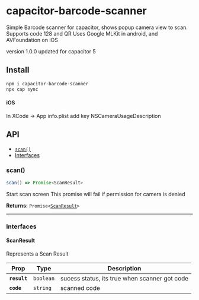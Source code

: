 # capacitor-barcode-scanner

Simple Barcode scanner for capacitor, shows popup camera view to scan.
Supports code 128 and QR
Uses Google MLKit in android, and AVFoundation on iOS

version 1.0.0 updated for capacitor 5
## Install

```bash
npm i capacitor-barcode-scanner
npx cap sync
```
#### iOS
In XCode -> App info.plist add key NSCameraUsageDescription

## API

<docgen-index>

* [`scan()`](#scan)
* [Interfaces](#interfaces)

</docgen-index>

<docgen-api>
<!--Update the source file JSDoc comments and rerun docgen to update the docs below-->

### scan()

```typescript
scan() => Promise<ScanResult>
```

Start scan screen
This promise will fail if permission for camera is denied

**Returns:** <code>Promise&lt;<a href="#scanresult">ScanResult</a>&gt;</code>

--------------------


### Interfaces


#### ScanResult

Represents a Scan Result

| Prop         | Type                 | Description                                   |
| ------------ | -------------------- | --------------------------------------------- |
| **`result`** | <code>boolean</code> | sucess status, its true when scanner got code |
| **`code`**   | <code>string</code>  | scanned code                                  |

</docgen-api>

